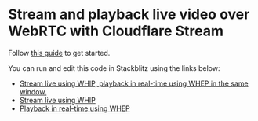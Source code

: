 # Stream and playback live video over WebRTC with Cloudflare Stream

Follow [this guide](https://developers.cloudflare.com/stream/webrtc-beta) to get started.

You can run and edit this code in Stackblitz using the links below:

- [Stream live using WHIP, playback in real-time using WHEP in the same window.](https://workers.new/stream/webrtc)
- [Stream live using WHIP](https://workers.new/stream/webrtc-whip)
- [Playback in real-time using WHEP](https://workers.new/stream/webrtc-whep)
